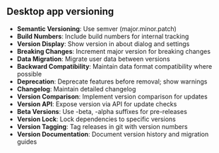 ## Desktop app versioning

- **Semantic Versioning**: Use semver (major.minor.patch)
- **Build Numbers**: Include build numbers for internal tracking
- **Version Display**: Show version in about dialog and settings
- **Breaking Changes**: Increment major version for breaking changes
- **Data Migration**: Migrate user data between versions
- **Backward Compatibility**: Maintain data format compatibility where possible
- **Deprecation**: Deprecate features before removal; show warnings
- **Changelog**: Maintain detailed changelog
- **Version Comparison**: Implement version comparison for updates
- **Version API**: Expose version via API for update checks
- **Beta Versions**: Use -beta, -alpha suffixes for pre-releases
- **Version Lock**: Lock dependencies to specific versions
- **Version Tagging**: Tag releases in git with version numbers
- **Version Documentation**: Document version history and migration guides
